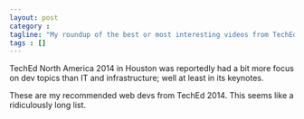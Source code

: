 ```yaml
---
layout: post
category : 
tagline: "My roundup of the best or most interesting videos from TechEd 2014 as a web and ASP.NET developer."
tags : []
---
```

<style>
  .vidCategory {padding-top: 40px;}
   h3 {padding-top:10px;}
</style>
<script src="http://ajax.googleapis.com/ajax/libs/jquery/1.9.1/jquery.min.js"></script>
<script type="text/javascript">

    $(function () {
        
        var vids = [
        { id: "DEV-B385", title: "Intro: The Future of .NET on the Server" ,category:"aspnet"},
        { id: "FDN05", title: "Hanselman Speed Run - Apps Spanning Devices & Services" ,category:"aspnet"},
        { id: "FDN04", title: "Modern App Lifecycle Management" ,category:"vs"},
        { id: "DEV-B413", title: "Modern Web & Visual Studio", category: "vs" },
        { id: "DEV-B411", title: "Deep Dive on ASP.NET vNext" ,category:"aspnet"},
        { id: "DEV-B416", title: "SignalR: Building Real-Time Applications" ,category:"aspnet"},
        { id: "DEV-B418", title: "Performance Optimization" ,category:"aspnet"},
        { id: "DEV-B310", title: "Getting Started With TypeScript" ,category:"typescript"},
        { id: "DEV-B339", title: "Large Scale TypeScript Apps", category: "typescript" },
        { id: "DEV-B211", title: "Getting Started With VS Online", category: "vs" },
        { id: "DCIM-B386", title: "Mark Russinovich & Mark Minasi on Cloud Computing" ,category:"cloud"},
        { id: "DEV-B352", title: "Debugging Tips and Tricks in Visual Studio 2013", category: "vs" },
        { id: "DEV-B321", title: "Visual Studio Power User: Tips and Tricks", category: "vs" },
        { id: "DEV-B412", title: "Deep Dive: Dependency Injection. Decoupled And Testable Code", category: "lang" },
        { id: "DEV-B336", title: "The Future of Visual Basic and C#" ,category:"lang"},
        { id: "DEV-B362", title: "Async Best Practices for C# and Visual Basic" ,category:"lang"},
        { id: "DBI-B489", title: "SQL Server Query Plan Analysis" ,category:"sql"}
        ];

        $.each(vids, function (index, vid) {
            var ch9Embed = "<iframe src='http://channel9.msdn.com/Events/TechEd/NorthAmerica/2014/" + vid.id + "/player?h=540&w=960' style='height:540px;width:960px;' allowFullScreen frameBorder='0' scrolling='no'></iframe>";
            var vidItemHtml = "<h3>" + vid.title + "</h3>" + ch9Embed  ;
            $("#"+vid.category+"List").append(vidItemHtml);
        });
    });
</script>
TechEd North America 2014 in Houston was reportedly had a bit more focus on dev topics than IT and infrastructure; well at least in its keynotes.

These are my recommended web devs from TechEd 2014. This seems like a ridiculously long list. 
    
<div id="aspnetList" class="vidCategory"></div>
<div id="langList" class="vidCategory"></div>
<div id="vsList" class="vidCategory"></div>
<div id="cloudList" class="vidCategory"></div>
<div id="typescriptList" class="vidCategory"></div>
<div id="sqlList" class="vidCategory"></div>
    
